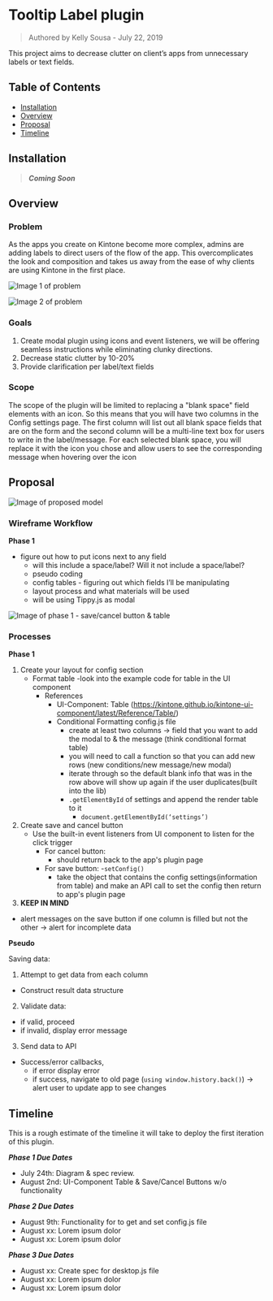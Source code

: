 # Tooltip Label plugin
> Authored by Kelly Sousa - July 22, 2019

This project aims to decrease clutter on client’s apps from unnecessary labels or text fields. 

## Table of Contents

- [Installation](#installation)
- [Overview](#usage)
- [Proposal](#proposal)
- [Timeline](#timeline)


## Installation
> ***Coming Soon***

## Overview

### **Problem**
 
As the apps you create on Kintone become more complex, admins are adding labels to direct users of the flow of the app. This overcomplicates the look and composition and takes us away from the ease of why clients are using Kintone in the first place.


![Image 1 of problem](https://user-images.githubusercontent.com/45135493/61839338-08c95e80-ae42-11e9-8a42-e6bdb9a5430f.png)

![Image 2 of problem](https://user-images.githubusercontent.com/45135493/61839432-5a71e900-ae42-11e9-95b3-5371f566f25d.png)

### **Goals**
1. Create modal plugin using icons and event listeners, we will be offering seamless instructions while eliminating clunky directions.
2. Decrease static clutter by 10-20%
3. Provide clarification per label/text fields

### **Scope**
The scope of the plugin will be limited to replacing a "blank space" field elements with an icon. So this means that you will have two columns in the Config settings page. The first column will list out all blank space fields that are on the form and the second column will be a multi-line text box for users to write in the label/message. For each selected blank space, you will replace it with the icon you chose and allow users to see the corresponding message when hovering over the icon

## Proposal

![Image of proposed model](https://user-images.githubusercontent.com/45135493/61895240-0fe68000-aec7-11e9-96cc-599ea0dba484.png)


### **Wireframe Workflow**

**Phase 1**
- figure out how to put icons next to any field
  - will this include a space/label? Will it not include a space/label?
  - pseudo coding 
  - config tables - figuring out which fields I’ll be manipulating
  - layout process and what materials will be used
  - will be using Tippy.js as modal 

![Image of phase 1 - save/cancel button & table](https://user-images.githubusercontent.com/45135493/61895425-81263300-aec7-11e9-8bf4-6751ed93c99e.png)


### **Processes**

**Phase 1**
1. Create your layout for config section
    - Format table -look into the example code for table in the UI component 
        - References 
            - UI-Component: Table (https://kintone.github.io/kintone-ui-component/latest/Reference/Table/)
            - Conditional Formatting config.js file
                - create at least two columns -> field that you want to add the modal to & the message (think conditional format table)
                - you will need to call a function so that you can add new rows (new conditions/new message/new modal)
                - iterate through so the default blank info that was in the row above will show up again if the user duplicates(built into the lib)
                - `.getElementById` of settings and append the render table to it 
                    * `document.getElementById(‘settings’)`
2. Create save and cancel button
    - Use the built-in event listeners from UI component to listen for the click trigger
        - For cancel button:
            * should return back to the app's plugin page 
        - For save button: 
          -`setConfig()`
            * take the object that contains the config settings(information from table) and make an API call to set the config then return to app's plugin page
3. **KEEP IN MIND**
  - alert messages on the save button if one column is filled but not the other -> alert for incomplete data

**Pseudo**

  Saving data:

  1. Attempt to get data from each column
  - Construct result data structure
  2. Validate data: 
  - if valid, proceed
  - if invalid, display error message
  3. Send data to API
  - Success/error callbacks, 
    - if error display error
    - if success, navigate to old page (`using window.history.back()`) -> alert user to update app to see changes 


## Timeline
This is a rough estimate of the timeline it will take to deploy the first iteration of this plugin.

***Phase 1 Due Dates***
  - July 24th: Diagram & spec review.
  - August 2nd: UI-Component Table & Save/Cancel Buttons w/o functionality

***Phase 2 Due Dates***
  - August 9th: Functionality for to get and set config.js file
  - August xx: Lorem ipsum dolor
  - August xx: Lorem ipsum dolor

***Phase 3 Due Dates***
  - August xx: Create spec for desktop.js file
  - August xx: Lorem ipsum dolor
  - August xx: Lorem ipsum dolor




